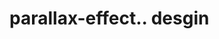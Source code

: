 # parallax-effect.. desgin                                                                                                                                                                                                                                                 
